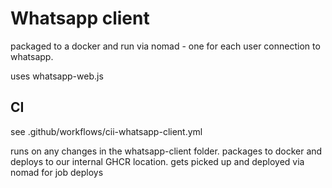 # Whatsapp client

packaged to a docker and run via nomad - one for each user connection to whatsapp.

uses whatsapp-web.js


## CI

see .github/workflows/cii-whatsapp-client.yml

runs on any changes in the whatsapp-client folder. packages to docker and deploys to our internal GHCR location. gets picked up and deployed via nomad for job deploys